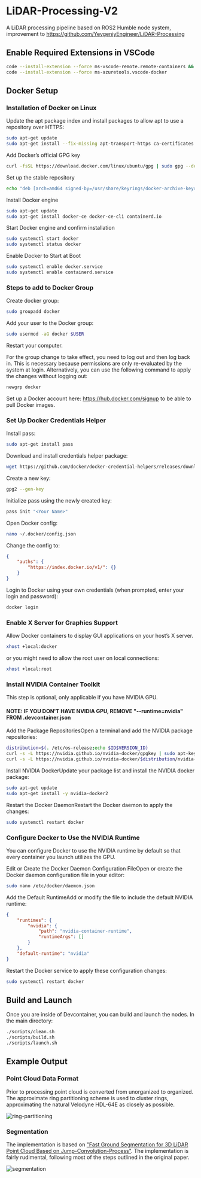 # LiDAR-Processing-V2

A LiDAR processing pipeline based on ROS2 Humble node system, improvement to <https://github.com/YevgeniyEngineer/LiDAR-Processing>

## Enable Required Extensions in VSCode

```bash
code --install-extension --force ms-vscode-remote.remote-containers && \
code --install-extension --force ms-azuretools.vscode-docker
```

## Docker Setup

### Installation of Docker on Linux

Update the apt package index and install packages to allow apt to use a repository over HTTPS:

```bash
sudo apt-get update
sudo apt-get install --fix-missing apt-transport-https ca-certificates curl software-properties-common
```

Add Docker’s official GPG key

```bash
curl -fsSL https://download.docker.com/linux/ubuntu/gpg | sudo gpg --dearmor -o /usr/share/keyrings/docker-archive-keyring.gpg
```

Set up the stable repository

```bash
echo "deb [arch=amd64 signed-by=/usr/share/keyrings/docker-archive-keyring.gpg] https://download.docker.com/linux/ubuntu $(lsb_release -cs) stable" | sudo tee /etc/apt/sources.list.d/docker.list > /dev/null
```

Install Docker engine

```bash
sudo apt-get update
sudo apt-get install docker-ce docker-ce-cli containerd.io
```

Start Docker engine and confirm installation

```bash
sudo systemctl start docker
sudo systemctl status docker
```

Enable Docker to Start at Boot

```bash
sudo systemctl enable docker.service
sudo systemctl enable containerd.service
```

### Steps to add to Docker Group

Create docker group:

```bash
sudo groupadd docker
```

Add your user to the Docker group:

```bash
sudo usermod -aG docker $USER
```

Restart your computer.

For the group change to take effect, you need to log out and then log back in. This is necessary because permissions are only re-evaluated by the system at login. Alternatively, you can use the following command to apply the changes without logging out:

```bash
newgrp docker
```

Set up a Docker account here: <https://hub.docker.com/signup> to be able to pull Docker images.

### Set Up Docker Credentials Helper

Install pass:

```bash
sudo apt-get install pass
```

Download and install credentials helper package:

```bash
wget https://github.com/docker/docker-credential-helpers/releases/download/v0.6.0/docker-credential-pass-v0.6.0-amd64.tar.gz && tar -xf docker-credential-pass-v0.6.0-amd64.tar.gz && chmod +x docker-credential-pass && sudo mv docker-credential-pass /usr/local/bin/
```

Create a new key:

```bash
gpg2 --gen-key
```

Initialize pass using the newly created key:

```bash
pass init "<Your Name>"
```

Open Docker config:

```bash
nano ~/.docker/config.json
```

Change the config to:

```json
{
    "auths": {
        "https://index.docker.io/v1/": {}
    }
}
```

Login to Docker using your own credentials (when prompted, enter your login and password):

```bash
docker login
```

### Enable X Server for Graphics Support

Allow Docker containers to display GUI applications on your host’s X server.

```bash
xhost +local:docker
```

or you might need to allow the root user on local connections:

```bash
xhost +local:root
```

### Install NVIDIA Container Toolkit

This step is optional, only applicable if you have NVIDIA GPU.

#### NOTE: IF YOU DON'T HAVE NVIDIA GPU, REMOVE "--runtime=nvidia" FROM .devcontainer.json

Add the Package RepositoriesOpen a terminal and add the NVIDIA package repositories:

```bash
distribution=$(. /etc/os-release;echo $ID$VERSION_ID)
curl -s -L https://nvidia.github.io/nvidia-docker/gpgkey | sudo apt-key add -
curl -s -L https://nvidia.github.io/nvidia-docker/$distribution/nvidia-docker.list | sudo tee /etc/apt/sources.list.d/nvidia-docker.list
```

Install NVIDIA DockerUpdate your package list and install the NVIDIA docker package:

```bash
sudo apt-get update
sudo apt-get install -y nvidia-docker2
```

Restart the Docker DaemonRestart the Docker daemon to apply the changes:

```bash
sudo systemctl restart docker
```

### Configure Docker to Use the NVIDIA Runtime

You can configure Docker to use the NVIDIA runtime by default so that every container you launch utilizes the GPU.

Edit or Create the Docker Daemon Configuration FileOpen or create the Docker daemon configuration file in your editor:

```bash
sudo nano /etc/docker/daemon.json
```

Add the Default RuntimeAdd or modify the file to include the default NVIDIA runtime:

```json
{
    "runtimes": {
        "nvidia": {
            "path": "nvidia-container-runtime",
            "runtimeArgs": []
        }
    },
    "default-runtime": "nvidia"
}
```

Restart the Docker service to apply these configuration changes:

```bash
sudo systemctl restart docker
```

## Build and Launch

Once you are inside of Devcontainer, you can build and launch the nodes. In the main directory:

```bash
./scripts/clean.sh
./scripts/build.sh
./scripts/launch.sh
```

## Example Output

### Point Cloud Data Format

Prior to processing point cloud is converted from unorganized to organized. The approximate ring partitioning scheme is used to cluster rings, approximating the natural Velodyne HDL-64E as closely as possible.

![ring-partitioning](https://github.com/YevgeniyEngineer/LiDAR-Processing-V2/blob/main/images/ring_partitioning.gif)

### Segmentation

The implementation is based on ["Fast Ground Segmentation for 3D LiDAR Point Cloud Based on
Jump-Convolution-Process"](https://www.semanticscholar.org/paper/Fast-Ground-Segmentation-for-3D-LiDAR-Point-Cloud-Shen-Liang/01b8149e0ed6c5fe4932d961ff14ccca8f94ab47). The implementation is fairly rudimental, following most of the steps outlined in the original paper.

![segmentation](https://github.com/YevgeniyEngineer/LiDAR-Processing-V2/blob/main/images/segmentation.gif)
